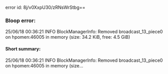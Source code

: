 error id: 8j/v0XxpU30/zRNsWrStbg==
### Bloop error:

25/06/18 00:36:21 INFO BlockManagerInfo: Removed broadcast_13_piece0 on hpomen:46005 in memory (size: 34.2 KiB, free: 4.5 GiB)
#### Short summary: 

25/06/18 00:36:21 INFO BlockManagerInfo: Removed broadcast_13_piece0 on hpomen:46005 in memory (size...
